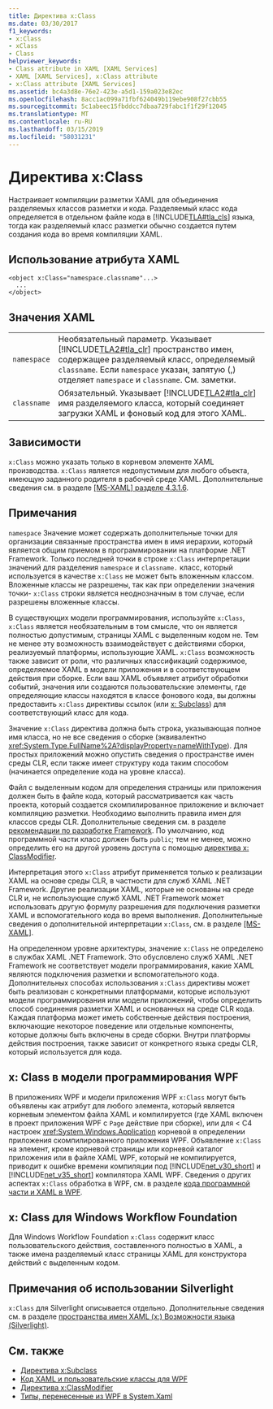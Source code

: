 ```yaml
---
title: Директива x:Class
ms.date: 03/30/2017
f1_keywords:
- x:Class
- xClass
- Class
helpviewer_keywords:
- Class attribute in XAML [XAML Services]
- XAML [XAML Services], x:Class attribute
- x:Class attribute [XAML Services]
ms.assetid: bc4a3d8e-76e2-423e-a5d1-159a023e82ec
ms.openlocfilehash: 8acc1ac099a71fbf624049b119ebe908f27cbb55
ms.sourcegitcommit: 5c1abeec15fbddcc7dbaa729fabc1f1f29f12045
ms.translationtype: MT
ms.contentlocale: ru-RU
ms.lasthandoff: 03/15/2019
ms.locfileid: "58031231"
---
```

# <a name="xclass-directive"></a>Директива x:Class
Настраивает компиляции разметки XAML для объединения разделяемых классов разметки и кода. Разделяемый класс кода определяется в отдельном файле кода в [!INCLUDE[TLA#tla_cls](../../../includes/tlasharptla-cls-md.md)] языка, тогда как разделяемый класс разметки обычно создается путем создания кода во время компиляции XAML.  
  
## <a name="xaml-attribute-usage"></a>Использование атрибута XAML  
  
```  
<object x:Class="namespace.classname"...>  
  ...  
</object>  
```  
  
## <a name="xaml-values"></a>Значения XAML  
  
|||  
|-|-|  
|`namespace`|Необязательный параметр. Указывает [!INCLUDE[TLA2#tla_clr](../../../includes/tla2sharptla-clr-md.md)] пространство имен, содержащее разделяемый класс, определяемый `classname`. Если `namespace` указан, запятую (,) отделяет `namespace` и `classname`. См. заметки.|  
|`classname`|Обязательный. Указывает [!INCLUDE[TLA2#tla_clr](../../../includes/tla2sharptla-clr-md.md)] имя разделяемого класса, который соединяет загрузки XAML и фоновый код для этого XAML.|  
  
## <a name="dependencies"></a>Зависимости  
 `x:Class` можно указать только в корневом элементе XAML производства. `x:Class` является недопустимым для любого объекта, имеющую заданного родителя в рабочей среде XAML. Дополнительные сведения см. в разделе [ \[MS-XAML\] разделе 4.3.1.6](https://go.microsoft.com/fwlink/?LinkId=114525).  
  
## <a name="remarks"></a>Примечания  
 `namespace` Значение может содержать дополнительные точки для организации связанные пространства имен в имя иерархии, который является общим приемом в программировании на платформе .NET Framework. Только последней точки в строке `x:Class` интерпретации значений для разделения `namespace` и `classname.` класс, который используется в качестве `x:Class` не может быть вложенным классом. Вложенные классы не разрешены, так как при определении значения точки- `x:Class` строки является неоднозначным в том случае, если разрешены вложенные классы.  
  
 В существующих модели программирования, используйте `x:Class`, `x:Class` является необязательным в том смысле, что он является полностью допустимым, страницы XAML с выделенным кодом не. Тем не менее эту возможность взаимодействует с действиями сборки, реализуемый платформы, использующие XAML. `x:Class` возможность также зависит от роли, что различных классификаций содержимое, определяемое XAML в модели приложения и в соответствующем действия при сборке. Если ваш XAML объявляет атрибут обработки событий, значения или создаются пользовательские элементы, где определяющие классы находятся в классе фонового кода, вы должны предоставить `x:Class` директивы ссылок (или [x: Subclass](x-subclass-directive.md)) для соответствующий класс для кода.  
  
 Значение `x:Class` директива должна быть строка, указывающая полное имя класса, но не все сведения о сборке (эквивалентно <xref:System.Type.FullName%2A?displayProperty=nameWithType>). Для простых приложений можно опустить сведения о пространстве имен среды CLR, если также имеет структуру кода таким способом (начинается определение кода на уровне класса).  
  
 Файл с выделенным кодом для определения страницы или приложения должен быть в файле кода, который рассматривается как часть проекта, который создается скомпилированное приложение и включает компиляцию разметки. Необходимо выполнить правила имен для классов среды CLR. Дополнительные сведения см. в разделе [рекомендации по разработке Framework](../../standard/design-guidelines/index.md). По умолчанию, код программной части класс должен быть `public`; тем не менее, можно определить его на другой уровень доступа с помощью [директива x: ClassModifier](x-classmodifier-directive.md).  
  
 Интерпретация этого `x:Class` атрибут применяется только к реализации XAML на основе среды CLR, в частности для служб XAML .NET Framework. Другие реализации XAML, которые не основаны на среде CLR и, не использующие служб XAML .NET Framework может использовать другую формулу разрешения для подключения разметки XAML и вспомогательного кода во время выполнения. Дополнительные сведения о дополнительной интерпретации `x:Class`, см. в разделе [ \[MS-XAML\]](https://go.microsoft.com/fwlink/?LinkId=114525).  
  
 На определенном уровне архитектуры, значение `x:Class` не определено в службах XAML .NET Framework. Это обусловлено служб XAML .NET Framework не соответствует модели программирования, какие XAML являются подключения разметки и вспомогательного кода. Дополнительных способах использования `x:Class` директивы может быть реализован с конкретными платформами, которые используют модели программирования или модели приложений, чтобы определить способ соединения разметки XAML и основанных на среде CLR кода. Каждая платформа может иметь собственные действия построения, включающие некоторое поведение или отдельные компоненты, которые должны быть включены в среде сборки. Внутри платформы действия построения, также зависит от конкретного языка среды CLR, который используется для кода.  
  
## <a name="xclass-in-the-wpf-programming-model"></a>x: Class в модели программирования WPF  
 В приложениях WPF и модели приложения WPF `x:Class` могут быть объявлены как атрибут для любого элемента, который является корневым элементом файла XAML и компилируется (где XAML включен в проект приложения WPF с `Page` действие при сборке), или для < C4 настроек <xref:System.Windows.Application>  корневой в определении приложения скомпилированного приложения WPF. Объявление `x:Class` на элемент, кроме корневой страницы или корневой каталог приложения или в файле XAML WPF, который не компилируется, приводит к ошибке времени компиляции под [!INCLUDE[net_v30_short](../../../includes/net-v30-short-md.md)] и [!INCLUDE[net_v35_short](../../../includes/net-v35-short-md.md)] компилятора XAML WPF. Сведения о других аспектах `x:Class` обработка в WPF, см. в разделе [кода программной части и XAML в WPF](../wpf/advanced/code-behind-and-xaml-in-wpf.md).  
  
## <a name="xclass-for-windows-workflow-foundation"></a>x: Class для Windows Workflow Foundation  
 Для Windows Workflow Foundation `x:Class` содержит класс пользовательского действия, составленного полностью в XAML, а также имена разделяемый класс страницы XAML для конструктора действий с выделенным кодом.  
  
## <a name="silverlight-usage-notes"></a>Примечания об использовании Silverlight  
 `x:Class` для Silverlight описывается отдельно. Дополнительные сведения см. в разделе [пространства имен XAML (x:) Возможности языка (Silverlight)](https://go.microsoft.com/fwlink/?LinkId=199081).  
  
## <a name="see-also"></a>См. также
- [Директива x:Subclass](x-subclass-directive.md)
- [Код XAML и пользовательские классы для WPF](../wpf/advanced/xaml-and-custom-classes-for-wpf.md)
- [Директива x:ClassModifier](x-classmodifier-directive.md)
- [Типы, перенесенные из WPF в System.Xaml](types-migrated-from-wpf-to-system-xaml.md)
